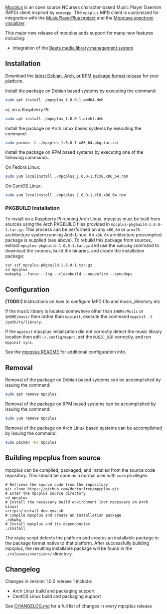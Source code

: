 [Mpcplus](https://github.com/doctorfree/mpcplus#readme) is an open source NCurses character-based Music Player Daemon (MPD) client inspired by `ncmpcpp`. The `mpcplus` MPD client is customized for integration with the [MusicPlayerPlus project](https://github.com/doctorfree/MusicPlayerPlus#readme) and the [Mppcava spectrum visualizer](https://github.com/doctorfree/mppcava#readme).

This major new release of mpcplus adds support for many new features including:

* Integration of the [Beets media library management system](https://beets.io/)

## Installation

Download the [latest Debian, Arch, or RPM package format release](https://github.com/doctorfree/mpcplus/releases) for your platform.

Install the package on Debian based systems by executing the command:

```bash
sudo apt install ./mpcplus_1.0.0-1.amd64.deb
```

or, on a Raspberry Pi:

```bash
sudo apt install ./mpcplus_1.0.0-1.armhf.deb
```

Install the package on Arch Linux based systems by executing the command:

```bash
sudo pacman -U ./mpcplus_1.0.0-1-x86_64.pkg.tar.zst
```

Install the package on RPM based systems by executing one of the following commands.

On Fedora Linux:

```bash
sudo yum localinstall ./mpcplus_1.0.0-1.fc36.x86_64.rpm
```

On CentOS Linux:

```bash
sudo yum localinstall ./mpcplus_1.0.0-1.el8.x86_64.rpm
```

### PKGBUILD Installation

To install on a Raspberry Pi running Arch Linux, mpcplus must be built from sources using the Arch PKGBUILD files provided in `mpcplus-pkgbuild-1.0.0-1.tar.gz`. This process can be performed on any `x86_64` or `armv7h ` architecture system running Arch Linux. An `x86_64` architecture precompiled package is supplied (see above). To rebuild this package from sources, extract `mpcplus-pkgbuild-1.0.0-1.tar.gz` and use the `makepkg` command to download the sources, build the binaries, and create the installation package:

```
tar xzf mpcplus-pkgbuild-1.0.0-1.tar.gz
cd mpcplus
makepkg --force --log --cleanbuild --noconfirm --syncdeps
```

## Configuration

**[TODO:]** Instructions on how to configure MPD fifo and music_directory etc

If the music library is located somewhere other than `$HOME/Music` or `$HOME/music` then rather than `mppinit`, execute the command `mppinit -l /path/to/library`.

If the `mppinit` mpcplus initialization did not correctly detect the music library location then edit `~/.config/mpprc`, set the `MUSIC_DIR` correctly, and run `mppinit sync`.

See the [mpcplus README](https://github.com/doctorfree/mpcplus#readme) for additional configuration info.

## Removal

Removal of the package on Debian based systems can be accomplished by issuing the command:

```bash
sudo apt remove mpcplus
```

Removal of the package on RPM based systems can be accomplished by issuing the command:

```bash
sudo yum remove mpcplus
```

Removal of the package on Arch Linux based systems can be accomplished by issuing the command:

```bash
sudo pacman -Rs mpcplus
```

## Building mpcplus from source

mpcplus can be compiled, packaged, and installed from the source code repository. This should be done as a normal user with `sudo` privileges:

```
# Retrieve the source code from the repository
git clone https://github.com/doctorfree/mpcplus.git
# Enter the mpcplus source directory
cd mpcplus
# Install the necessary build environment (not necessary on Arch Linux)
scripts/install-dev-env.sh
# Compile mpcplus and create an installation package
./mkpkg
# Install mpcplus and its dependencies
./Install
```

The `mkpkg` script detects the platform and creates an installable package in the package format native to that platform. After successfully building mpcplus, the resulting installable package will be found in the `./releases/<version>/` directory.

## Changelog

Changes in version 1.0.0 release 1 include:

* Arch Linux build and packaging support
* CentOS Linux build and packaging support

See [CHANGELOG.md](https://github.com/doctorfree/mpcplus/blob/master/CHANGELOG.md) for a full list of changes in every mpcplus release
